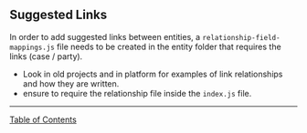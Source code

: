 ## Suggested Links

In order to add suggested links between entities, a `relationship-field-mappings.js` file needs to be created in the entity folder that
requires the links (case / party).

- Look in old projects and in platform for examples of link relationships and how they are written.
- ensure to require the relationship file inside the `index.js` file.


***
[Table of Contents](../README.md)